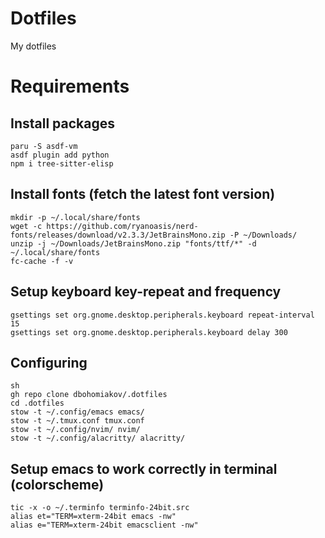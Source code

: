 # Dotfiles
My dotfiles

# Requirements
## Install packages
```
paru -S asdf-vm
asdf plugin add python
npm i tree-sitter-elisp
```
## Install fonts (fetch the latest font version)
```
mkdir -p ~/.local/share/fonts
wget -c https://github.com/ryanoasis/nerd-fonts/releases/download/v2.3.3/JetBrainsMono.zip -P ~/Downloads/
unzip -j ~/Downloads/JetBrainsMono.zip "fonts/ttf/*" -d ~/.local/share/fonts
fc-cache -f -v
```
## Setup keyboard key-repeat and frequency
```
gsettings set org.gnome.desktop.peripherals.keyboard repeat-interval 15
gsettings set org.gnome.desktop.peripherals.keyboard delay 300
```
## Configuring
```
sh
gh repo clone dbohomiakov/.dotfiles
cd .dotfiles
stow -t ~/.config/emacs emacs/
stow -t ~/.tmux.conf tmux.conf
stow -t ~/.config/nvim/ nvim/
stow -t ~/.config/alacritty/ alacritty/
```
## Setup emacs to work correctly in terminal (colorscheme)
```
tic -x -o ~/.terminfo terminfo-24bit.src
alias et="TERM=xterm-24bit emacs -nw"
alias e="TERM=xterm-24bit emacsclient -nw"
```
